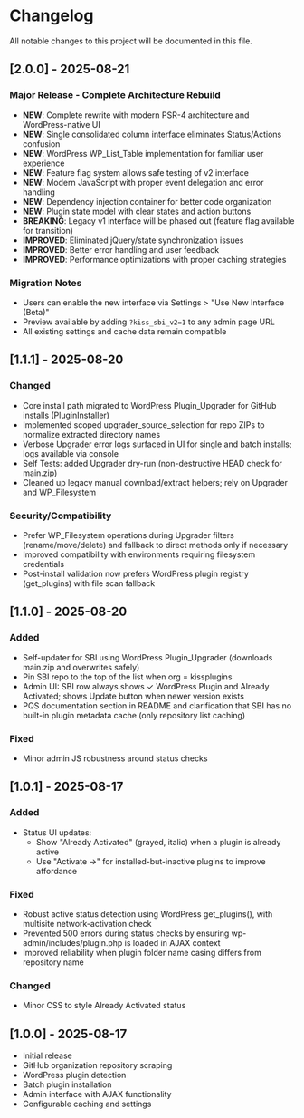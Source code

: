 # Changelog

All notable changes to this project will be documented in this file.

## [2.0.0] - 2025-08-21
### Major Release - Complete Architecture Rebuild
- **NEW**: Complete rewrite with modern PSR-4 architecture and WordPress-native UI
- **NEW**: Single consolidated column interface eliminates Status/Actions confusion
- **NEW**: WordPress WP_List_Table implementation for familiar user experience
- **NEW**: Feature flag system allows safe testing of v2 interface
- **NEW**: Modern JavaScript with proper event delegation and error handling
- **NEW**: Dependency injection container for better code organization
- **NEW**: Plugin state model with clear states and action buttons
- **BREAKING**: Legacy v1 interface will be phased out (feature flag available for transition)
- **IMPROVED**: Eliminated jQuery/state synchronization issues
- **IMPROVED**: Better error handling and user feedback
- **IMPROVED**: Performance optimizations with proper caching strategies

### Migration Notes
- Users can enable the new interface via Settings > "Use New Interface (Beta)"
- Preview available by adding `?kiss_sbi_v2=1` to any admin page URL
- All existing settings and cache data remain compatible

## [1.1.1] - 2025-08-20
### Changed
- Core install path migrated to WordPress Plugin_Upgrader for GitHub installs (PluginInstaller)
- Implemented scoped upgrader_source_selection for repo ZIPs to normalize extracted directory names
- Verbose Upgrader error logs surfaced in UI for single and batch installs; logs available via console
- Self Tests: added Upgrader dry-run (non-destructive HEAD check for main.zip)
- Cleaned up legacy manual download/extract helpers; rely on Upgrader and WP_Filesystem

### Security/Compatibility
- Prefer WP_Filesystem operations during Upgrader filters (rename/move/delete) and fallback to direct methods only if necessary
- Improved compatibility with environments requiring filesystem credentials
- Post-install validation now prefers WordPress plugin registry (get_plugins) with file scan fallback


## [1.1.0] - 2025-08-20
### Added
- Self-updater for SBI using WordPress Plugin_Upgrader (downloads main.zip and overwrites safely)
- Pin SBI repo to the top of the list when org = kissplugins
- Admin UI: SBI row always shows ✓ WordPress Plugin and Already Activated; shows Update button when newer version exists
- PQS documentation section in README and clarification that SBI has no built-in plugin metadata cache (only repository list caching)

### Fixed
- Minor admin JS robustness around status checks

## [1.0.1] - 2025-08-17
### Added
- Status UI updates:
  - Show "Already Activated" (grayed, italic) when a plugin is already active
  - Use "Activate →" for installed-but-inactive plugins to improve affordance

### Fixed
- Robust active status detection using WordPress get_plugins(), with multisite network-activation check
- Prevented 500 errors during status checks by ensuring wp-admin/includes/plugin.php is loaded in AJAX context
- Improved reliability when plugin folder name casing differs from repository name

### Changed
- Minor CSS to style Already Activated status

## [1.0.0] - 2025-08-17
- Initial release
- GitHub organization repository scraping
- WordPress plugin detection
- Batch plugin installation
- Admin interface with AJAX functionality
- Configurable caching and settings

